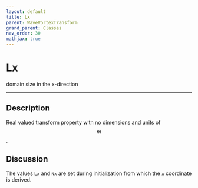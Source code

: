 ```yaml
---
layout: default
title: Lx
parent: WaveVortexTransform
grand_parent: Classes
nav_order: 30
mathjax: true
---
```


#  Lx

domain size in the x-direction


---

## Description
Real valued transform property with no dimensions and units of $$m$$.

## Discussion

The values `Lx` and `Nx` are set during initialization from which the `x` coordinate is derived.

